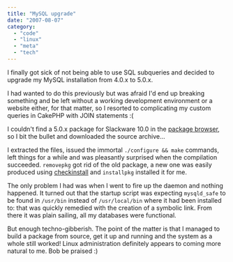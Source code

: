 ```yaml
---
title: "MySQL upgrade"
date: "2007-08-07"
category:
  - "code"
  - "linux"
  - "meta"
  - "tech"
---
```


I finally got sick of not being able to use SQL subqueries and decided to upgrade my MySQL installation from 4.0.x to 5.0.x.

I had wanted to do this previously but was afraid I'd end up breaking something and be left without a working development environment or a website either, for that matter, so I resorted to complicating my custom queries in CakePHP with JOIN statements :(

I couldn't find a 5.0.x package for Slackware 10.0 in the [package browser](http://packages.slackware.it/), so I bit the bullet and downloaded the source archive...

I extracted the files, issued the immortal `./configure && make` commands, left things for a while and was pleasantly surprised when the compilation succeeded. `removepkg` got rid of the old package, a new one was easily produced using [checkinstall](http://asic-linux.com.mx/~izto/checkinstall/) and `installpkg` installed it for me.

The only problem I had was when I went to fire up the daemon and nothing happened. It turned out that the startup script was expecting `mysqld_safe` to be found in `/usr/bin` instead of `/usr/local/bin` where it had been installed to: that was quickly remedied with the creation of a symbolic link. From there it was plain sailing, all my databases were functional.

But enough techno-gibberish. The point of the matter is that I managed to build a package from source, get it up and running and the system as a whole still worked! Linux administration definitely appears to coming more natural to me. Bob be praised :)
